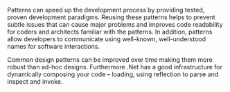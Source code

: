 <properties date="2016-05-11"
SortOrder="7"
/>

Patterns can speed up the development process by providing tested, proven development paradigms. Reusing these patterns helps to prevent subtle issues that can cause major problems and improves code readability for coders and architects familiar with the patterns. In addition, patterns allow developers to communicate using well-known, well-understood names for software interactions.

Common design patterns can be improved over time making them more robust than ad-hoc designs. Furthermore .Net has a good infrastructure for dynamically composing your code – loading, using reflection to parse and inspect and invoke.
